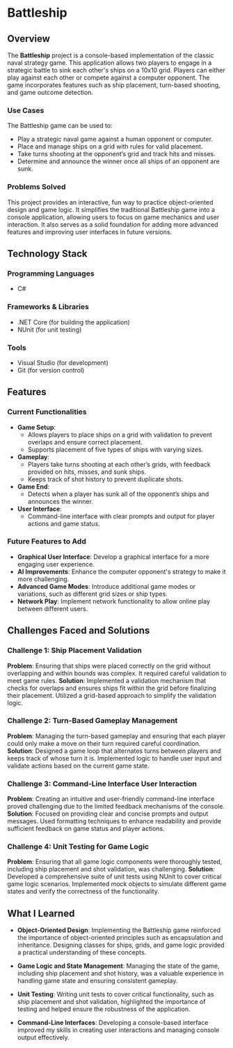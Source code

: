 # Battleship

## Overview

The **Battleship** project is a console-based implementation of the classic naval strategy game. This application allows two players to engage in a strategic battle to sink each other's ships on a 10x10 grid. Players can either play against each other or compete against a computer opponent. The game incorporates features such as ship placement, turn-based shooting, and game outcome detection.

### Use Cases

The Battleship game can be used to:
- Play a strategic naval game against a human opponent or computer.
- Place and manage ships on a grid with rules for valid placement.
- Take turns shooting at the opponent’s grid and track hits and misses.
- Determine and announce the winner once all ships of an opponent are sunk.

### Problems Solved

This project provides an interactive, fun way to practice object-oriented design and game logic. It simplifies the traditional Battleship game into a console application, allowing users to focus on game mechanics and user interaction. It also serves as a solid foundation for adding more advanced features and improving user interfaces in future versions.

## Technology Stack

### Programming Languages
- C#

### Frameworks & Libraries
- .NET Core (for building the application)
- NUnit (for unit testing)

### Tools
- Visual Studio (for development)
- Git (for version control)

## Features

### Current Functionalities

- **Game Setup**:
  - Allows players to place ships on a grid with validation to prevent overlaps and ensure correct placement.
  - Supports placement of five types of ships with varying sizes.
- **Gameplay**:
  - Players take turns shooting at each other’s grids, with feedback provided on hits, misses, and sunk ships.
  - Keeps track of shot history to prevent duplicate shots.
- **Game End**:
  - Detects when a player has sunk all of the opponent’s ships and announces the winner.
- **User Interface**:
  - Command-line interface with clear prompts and output for player actions and game status.

### Future Features to Add

- **Graphical User Interface**: Develop a graphical interface for a more engaging user experience.
- **AI Improvements**: Enhance the computer opponent's strategy to make it more challenging.
- **Advanced Game Modes**: Introduce additional game modes or variations, such as different grid sizes or ship types.
- **Network Play**: Implement network functionality to allow online play between different users.

## Challenges Faced and Solutions

### Challenge 1: Ship Placement Validation
**Problem**: Ensuring that ships were placed correctly on the grid without overlapping and within bounds was complex. It required careful validation to meet game rules.
**Solution**: Implemented a validation mechanism that checks for overlaps and ensures ships fit within the grid before finalizing their placement. Utilized a grid-based approach to simplify the validation logic.

### Challenge 2: Turn-Based Gameplay Management
**Problem**: Managing the turn-based gameplay and ensuring that each player could only make a move on their turn required careful coordination.
**Solution**: Designed a game loop that alternates turns between players and keeps track of whose turn it is. Implemented logic to handle user input and validate actions based on the current game state.

### Challenge 3: Command-Line Interface User Interaction
**Problem**: Creating an intuitive and user-friendly command-line interface proved challenging due to the limited feedback mechanisms of the console.
**Solution**: Focused on providing clear and concise prompts and output messages. Used formatting techniques to enhance readability and provide sufficient feedback on game status and player actions.

### Challenge 4: Unit Testing for Game Logic
**Problem**: Ensuring that all game logic components were thoroughly tested, including ship placement and shot validation, was challenging.
**Solution**: Developed a comprehensive suite of unit tests using NUnit to cover critical game logic scenarios. Implemented mock objects to simulate different game states and verify the correctness of the functionality.

## What I Learned

- **Object-Oriented Design**: Implementing the Battleship game reinforced the importance of object-oriented principles such as encapsulation and inheritance. Designing classes for ships, grids, and game logic provided a practical understanding of these concepts.

- **Game Logic and State Management**: Managing the state of the game, including ship placement and shot history, was a valuable experience in handling game state and ensuring consistent gameplay.

- **Unit Testing**: Writing unit tests to cover critical functionality, such as ship placement and shot validation, highlighted the importance of testing and helped ensure the robustness of the application.

- **Command-Line Interfaces**: Developing a console-based interface improved my skills in creating user interactions and managing console output effectively.
